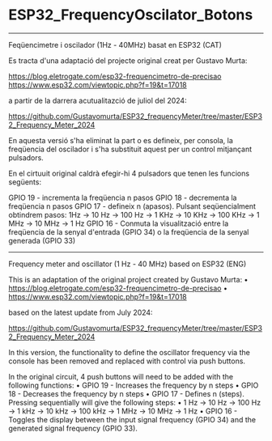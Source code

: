 # ESP32_FrequencyOscilator_Botons

-----------------------
Feqüencimetre  i oscilador (1Hz - 40MHz) basat en ESP32 (CAT)

Es tracta d'una adaptació del projecte original creat per Gustavo Murta:

https://blog.eletrogate.com/esp32-frequencimetro-de-precisao
https://www.esp32.com/viewtopic.php?f=19&t=17018

a partir de la darrera acutualitazció de juliol del 2024:

https://github.com/Gustavomurta/ESP32_frequencyMeter/tree/master/ESP32_Frequency_Meter_2024

En aquesta versió s'ha eliminat la part o es defineix, per consola, la freqüencia del oscilador i s'ha substituit aquest per un control mitjançant pulsadors. 

En el cirtuuit original caldrà efegir-hi 4 pulsadors que tenen les funcions següents:

GPIO 19 - incrementa la freqüencia n pasos
GPIO 18 - decrementa la freqüencia n pasos
GPIO 17 - defineix n (apasos). Pulsant seqüencialment obtindrem pasos: 
  1Hz ->  10 Hz -> 100 Hz ->  1 KHz -> 10 KHz -> 100 KHz -> 1 MHz -> 10 MHz -> 1 Hz
GPIO 16 - Conmuta la visualització entre la freqüencia de la senyal d'entrada (GPIO 34) o la freqüencia de la senyal generada (GPIO 33)

-----------------------
Frequency meter and oscillator (1 Hz - 40 MHz) based on ESP32 (ENG)

This is an adaptation of the original project created by Gustavo Murta:
	•	https://blog.eletrogate.com/esp32-frequencimetro-de-precisao
	•	https://www.esp32.com/viewtopic.php?f=19&t=17018

based on the latest update from July 2024:

https://github.com/Gustavomurta/ESP32_frequencyMeter/tree/master/ESP32_Frequency_Meter_2024

In this version, the functionality to define the oscillator frequency via the console has been removed and replaced with control via push buttons.

In the original circuit, 4 push buttons will need to be added with the following functions:
	•	GPIO 19 - Increases the frequency by n steps
	•	GPIO 18 - Decreases the frequency by n steps
	•	GPIO 17 - Defines n (steps). Pressing sequentially will give the following steps:
	•	1 Hz → 10 Hz → 100 Hz → 1 kHz → 10 kHz → 100 kHz → 1 MHz → 10 MHz → 1 Hz
	•	GPIO 16 - Toggles the display between the input signal frequency (GPIO 34) and the generated signal frequency (GPIO 33).
